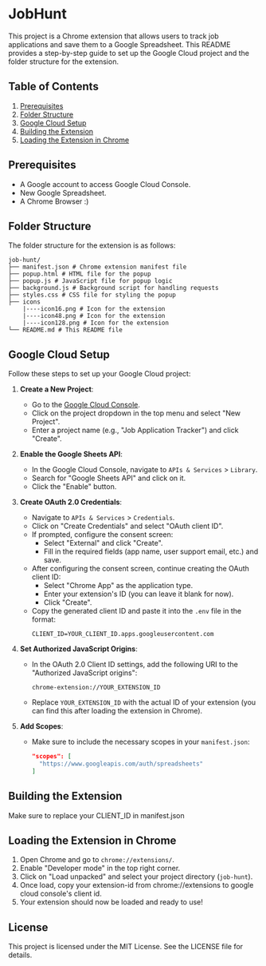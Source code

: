 # JobHunt

This project is a Chrome extension that allows users to track job applications and save them to a Google Spreadsheet. This README provides a step-by-step guide to set up the Google Cloud project and the folder structure for the extension.

## Table of Contents

1. [Prerequisites](#prerequisites)
2. [Folder Structure](#folder-structure)
3. [Google Cloud Setup](#google-cloud-setup)
4. [Building the Extension](#building-the-extension)
5. [Loading the Extension in Chrome](#loading-the-extension-in-chrome)

## Prerequisites

- A Google account to access Google Cloud Console.
- New Google Spreadsheet.
- A Chrome Browser :)

## Folder Structure

The folder structure for the extension is as follows:

```
job-hunt/
├── manifest.json # Chrome extension manifest file
├── popup.html # HTML file for the popup
├── popup.js # JavaScript file for popup logic
├── background.js # Background script for handling requests
├── styles.css # CSS file for styling the popup
├── icons
    |----icon16.png # Icon for the extension
    |----icon48.png # Icon for the extension
    |----icon128.png # Icon for the extension
└── README.md # This README file
```

## Google Cloud Setup

Follow these steps to set up your Google Cloud project:

1. **Create a New Project**:
   - Go to the [Google Cloud Console](https://console.cloud.google.com/).
   - Click on the project dropdown in the top menu and select "New Project".
   - Enter a project name (e.g., "Job Application Tracker") and click "Create".

2. **Enable the Google Sheets API**:
   - In the Google Cloud Console, navigate to `APIs & Services` > `Library`.
   - Search for "Google Sheets API" and click on it.
   - Click the "Enable" button.

3. **Create OAuth 2.0 Credentials**:
   - Navigate to `APIs & Services` > `Credentials`.
   - Click on "Create Credentials" and select "OAuth client ID".
   - If prompted, configure the consent screen:
     - Select "External" and click "Create".
     - Fill in the required fields (app name, user support email, etc.) and save.
   - After configuring the consent screen, continue creating the OAuth client ID:
     - Select "Chrome App" as the application type.
     - Enter your extension's ID (you can leave it blank for now).
     - Click "Create".
   - Copy the generated client ID and paste it into the `.env` file in the format:
     ```
     CLIENT_ID=YOUR_CLIENT_ID.apps.googleusercontent.com
     ```

4. **Set Authorized JavaScript Origins**:
   - In the OAuth 2.0 Client ID settings, add the following URI to the "Authorized JavaScript origins":
     ```
     chrome-extension://YOUR_EXTENSION_ID
     ```
   - Replace `YOUR_EXTENSION_ID` with the actual ID of your extension (you can find this after loading the extension in Chrome).

5. **Add Scopes**:
   - Make sure to include the necessary scopes in your `manifest.json`:
     ```json
     "scopes": [
       "https://www.googleapis.com/auth/spreadsheets"
     ]
     ```

## Building the Extension

Make sure to replace your CLIENT_ID in manifest.json

## Loading the Extension in Chrome

1. Open Chrome and go to `chrome://extensions/`.
2. Enable "Developer mode" in the top right corner.
3. Click on "Load unpacked" and select your project directory (`job-hunt`).
4. Once load, copy your extension-id from chrome://extensions to google cloud console's client id.
5. Your extension should now be loaded and ready to use!

## License

This project is licensed under the MIT License. See the LICENSE file for details.